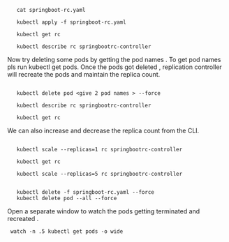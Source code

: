 ```
   cat springboot-rc.yaml
   
   kubectl apply -f springboot-rc.yaml
   
   kubectl get rc
   
   kubectl describe rc springbootrc-controller

```
Now try deleting some pods by getting the pod names . To get pod names pls run kubectl get pods.
Once the pods got deleted , replication controller will recreate the pods and maintain the replica count.
```
   
   kubectl delete pod <give 2 pod names > --force
   
   kubectl describe rc springbootrc-controller
   
   kubectl get rc
```
We can also increase and decrease the replica count from the CLI.
```
   
   kubectl scale --replicas=1 rc springbootrc-controller
   
   kubectl get rc 
   
   kubectl scale --replicas=5 rc springbootrc-controller
   
   
   kubectl delete -f springboot-rc.yaml --force
   kubectl delete pod --all --force

```
Open a separate window to watch the pods getting terminated and recreated .

```
 watch -n .5 kubectl get pods -o wide
```
